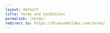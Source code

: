 ```yaml
---
layout: default
title: Terms and Conditions
permalink: /terms/
redirect_to: https://bluecometlabs.com/terms/
---
```

